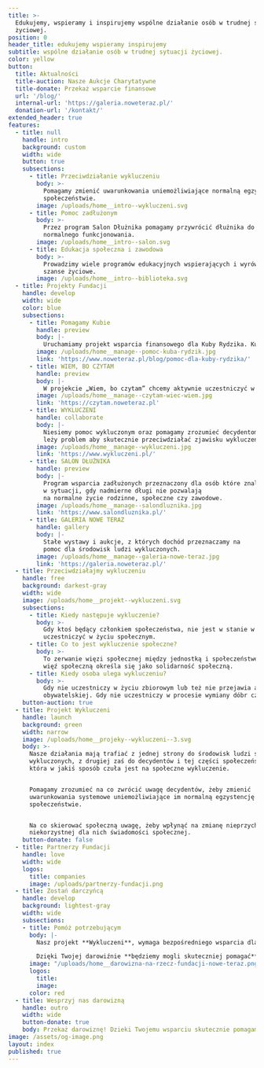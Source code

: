 ```yaml
---
title: >-
  Edukujemy, wspieramy i inspirujemy wspólne działanie osób w trudnej sytuacji
  życiowej.
position: 0
header_title: edukujemy wspieramy inspirujemy
subtitle: wspólne działanie osób w trudnej sytuacji życiowej.
color: yellow
button:
  title: Aktualności
  title-auction: Nasze Aukcje Charytatywne
  title-donate: Przekaż wsparcie finansowe
  url: '/blog/'
  internal-url: 'https://galeria.noweteraz.pl/'
  donation-url: '/kontakt/'
extended_header: true
features:
  - title: null
    handle: intro
    background: custom
    width: wide
    button: true
    subsections:
      - title: Przeciwdziałanie wykluczeniu
        body: >-
          Pomagamy zmienić uwarunkowania uniemożliwiające normalną egzystencję w
          społeczeństwie.
        image: /uploads/home__intro--wykluczeni.svg
      - title: Pomoc zadłużonym
        body: >-
          Przez program Salon Dłużnika pomagamy przywrócić dłużnika do
          normalnego funkcjonowania.
        image: /uploads/home__intro--salon.svg
      - title: Edukacja społeczna i zawodowa
        body: >-
          Prowadzimy wiele programów edukacyjnych wspierających i wyrównujących
          szanse życiowe.
        image: /uploads/home__intro--biblioteka.svg
  - title: Projekty Fundacji
    handle: develop
    width: wide
    color: blue
    subsections:
      - title: Pomagamy Kubie
        handle: preview
        body: |-
          Uruchamiamy projekt wsparcia finansowego dla Kuby Rydzika. Kuba od małego ciężko choruje na autyzm oraz padaczkę skroniową. Potrzebuje kosztownej rehabilitacji na którą nie stać rodziny. Dlatego Paweł Cwynar wraz z Fundacją Nowe Teraz, postanowili przekazać całkowity dochód z książki Pawła Cwynara pt. „Picie w zachwycie” na cel wspierający rehabilitację. 
        image: /uploads/home__manage--pomoc-kuba-rydzik.jpg
        link: 'https://www.noweteraz.pl/blog/pomoc-dla-kuby-rydzika/'
      - title: WIEM, BO CZYTAM
        handle: preview
        body: |-
          W projekcie „Wiem, bo czytam” chcemy aktywnie uczestniczyć w zapobieganiu uzależnieniom i przyczynom przestępczości wśród dzieci i młodzieży. Poprzez promowanie zalet czytania książek pragniemy wpłynąć na osoby, szczególnie nieletnie, które weszły na drogę kolizji z prawem i przebywają w zakładach poprawczych, specjalnych ośrodkach szkolno-wychowawczych czy więzieniach. 
        image: /uploads/home__manage--czytam-wiec-wiem.jpg
        link: 'https://czytam.noweteraz.pl'
      - title: WYKLUCZENI
        handle: collaborate
        body: |-
          Niesiemy pomoc wykluczonym oraz pomagamy zrozumieć decydentom gdzie
          leży problem aby skutecznie przeciwdziałać zjawisku wykluczenia.
        image: /uploads/home__manage--wykluczeni.jpg
        link: 'https://www.wykluczeni.pl/'
      - title: SALON DŁUŻNIKA
        handle: preview
        body: |-
          Program wsparcia zadłużonych przeznaczony dla osób które znalazły się
          w sytuacji, gdy nadmierne długi nie pozwalają 
          na normalne życie rodzinne, społeczne czy zawodowe. 
        image: /uploads/home__manage--salondluznika.jpg
        link: 'https://www.salondluznika.pl/'
      - title: GALERIA NOWE TERAZ
        handle: gallery
        body: |-
          Stałe wystawy i aukcje, z których dochód przeznaczamy na 
          pomoc dla środowisk ludzi wykluczonych.
        image: /uploads/home__manage--galeria-nowe-teraz.jpg
        link: 'https://galeria.noweteraz.pl/'
  - title: Przeciwdziałajmy wykluczeniu
    handle: free
    background: darkest-gray
    width: wide
    image: /uploads/home__projekt--wykluczeni.svg
    subsections:
      - title: Kiedy następuje wykluczenie?
        body: >-
          Gdy ktoś będący członkiem społeczeństwa, nie jest w stanie w pełni
          uczestniczyć w życiu społecznym.
      - title: Co to jest wykluczenie społeczne?
        body: >-
          To zerwanie więzi społecznej między jednostką i społeczeństwem. Tę
          więź społeczną określa się jako solidarność społeczną.
      - title: Kiedy osoba ulega wykluczeniu?
        body: >-
          Gdy nie uczestniczy w życiu zbiorowym lub też nie przejawia aktywności
          obywatelskiej. Gdy nie uczestniczy w procesie wymiany dóbr czy usług.
    button-auction: true
  - title: Projekt Wykluczeni
    handle: launch
    background: green
    width: narrow
    image: /uploads/home__projeky--wykluczeni--3.svg
    body: >-
      Nasze działania mają trafiać z jednej strony do środowisk ludzi społecznie
      wykluczonych, z drugiej zaś do decydentów i tej części społeczeństwa,
      która w jakiś sposób czuła jest na społeczne wykluczenie.


      Pomagamy zrozumieć na co zwrócić uwagę decydentów, żeby zmienić
      uwarunkowania systemowe uniemożliwiające im normalną egzystencję w
      społeczeństwie. 


      Na co skierować społeczną uwagę, żeby wpłynąć na zmianę nieprzychylnej,
      niekorzystnej dla nich świadomości społecznej.
    button-donate: false
  - title: Partnerzy Fundacji
    handle: love
    width: wide
    logos:
      title: companies
      image: /uploads/partnerzy-fundacji.png
  - title: Zostań darczyńcą
    handle: develop
    background: lightest-gray
    width: wide
    subsections:
    - title: Pomóż potrzebującym
      body: |-
        Nasz projekt **Wykluczeni**, wymaga bezpośredniego wsparcia dla osób znajdujących się w trudnej sytuacji życiowej.

        Dzięki Twojej darowiźnie **będziemy mogli skuteczniej pomagać** ludziom w potrzebie. Możesz wpłacić darowiznę na konto lub ustawić stałe polecenie zapłaty i regularnie wspierać nasze działania.
      image: "/uploads/home__darowizna-na-rzecz-fundacji-nowe-teraz.png"
      logos:
        title: 
        image: 
      color: red
  - title: Wesprzyj nas darowizną
    handle: outro
    width: wide
    button-donate: true
    body: Przekaż darowiznę! Dzieki Twojemu wsparciu skutecznie pomagamy potrzebującym.
image: /assets/og-image.png
layout: index
published: true
---
```

